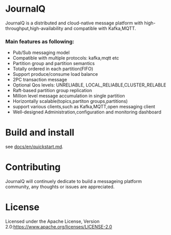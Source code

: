 JournalQ
===
JournalQ is a distributed and cloud-native message platform with high-throughput,high-availability and compatible with Kafka,MQTT.

### Main features as following:

* Pub/Sub messaging model
* Compatible with multiple protocols: kafka,mqtt etc
* Partition group and partition semantics
* Totally ordered in each partition(FIFO)
* Support produce/consume load balance
* 2PC transaction message
* Optional Qos levels: UNRELIABLE, LOCAL_RELIABLE,CLUSTER_RELABLE
* Raft-based partition group replication
* Million level message accumulation in single partition
* Horizontally scalable(topics,partiton groups,partitions)
* support various clients,such as Kafka,MQTT,open messaging client
* Well-designed Administration,configuration and monitoring dashboard



Build and install
====
see [docs/en/quickstart.md](docs/en/quickstart.md).



Contributing
===
JournalQ will continuely dedicate to build a messageing platform community, any thoughts or issues are  appreciated.


License
===
Licensed under the Apache License, Version 2.0:https://www.apache.org/licenses/LICENSE-2.0
